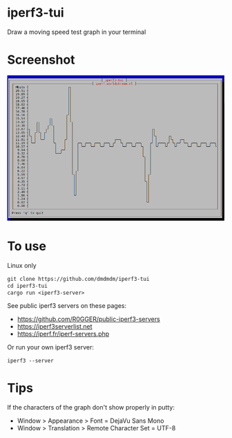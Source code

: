 # iperf3-tui
Draw a moving speed test graph in your terminal

# Screenshot
![Screenshot](iperf3-tui.png)

# To use
Linux only

    git clone https://github.com/dmdmdm/iperf3-tui
    cd iperf3-tui
    cargo run <iperf3-server>

See public iperf3 servers on these pages:
- https://github.com/R0GGER/public-iperf3-servers
- https://iperf3serverlist.net
- https://iperf.fr/iperf-servers.php

Or run your own iperf3 server:

    iperf3 --server

# Tips
If the characters of the graph don't show properly in putty:
- Window > Appearance > Font = DejaVu Sans Mono
- Window > Translation > Remote Character Set = UTF-8
